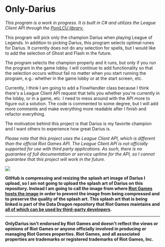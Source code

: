 # Only-Darius

*This program is a work in progress. It is built in C# and utilizes the League Client API through the [PoniLCU library.](https://github.com/Ponita0/PoniLCU)*

This program will pick only the champion Darius when playing League of Legends. In addition to picking Darius, this program selects optimal runes for Darius. It currently does not do any selection for spells, but I would like to add the selection of Ghost and Flash in the future. 

The program selects the champion properly and it runs, but only if you run the program in the game lobby. I will continue to add functionality
so that the selection occurs without fail no matter when you start running the program, e.g.: whether in the game lobby or at the start screen, etc.

Currently, I think I am going to add a FlowHandler class because I think there's a League Client API request that tells you whether you're currently in the lobby, or in a game, etc.
I need to mess around with the API more to figure out a solution.
The code is commented to some degree, but I will add more comments and make everything more readable after I finish and refactor everything.

The motivation behind this project is that Darius is my favorite champion and I want others to experience how great Darius is.

*Please note that this project uses the League Client API, which is different than the official Riot Games API. The League Client API is not officially supported for use with third party applications. As such, there is no guarantee of full documentation or service uptime for the API, so I cannot guarantee that this project will work in the future.*

<img src="https://ddragon.leagueoflegends.com/cdn/img/champion/splash/Darius_0.jpg">

**GitHub is compressing and resizing the splash art image of Darius I upload, so I am not going to upload the splash art of Darius on this repository. Instead I am going to call the image from where [Riot Games hosts the image](https://ddragon.leagueoflegends.com/cdn/img/champion/splash/Darius_0.jpg) in order to prevent the image from being compressed and to preserve the quality of the splash art. This splash art that is being linked is part of the Data Dragon repository that Riot Games maintains and [all of which can be used by third-party developers](https://developer.riotgames.com/docs/lol#data-dragon).**

---
**OnlyDarius isn't endorsed by Riot Games and doesn't reflect the views or opinions of Riot Games or anyone officially involved in producing or managing Riot Games properties. Riot Games, and all associated properties are trademarks or registered trademarks of Riot Games, Inc.**
